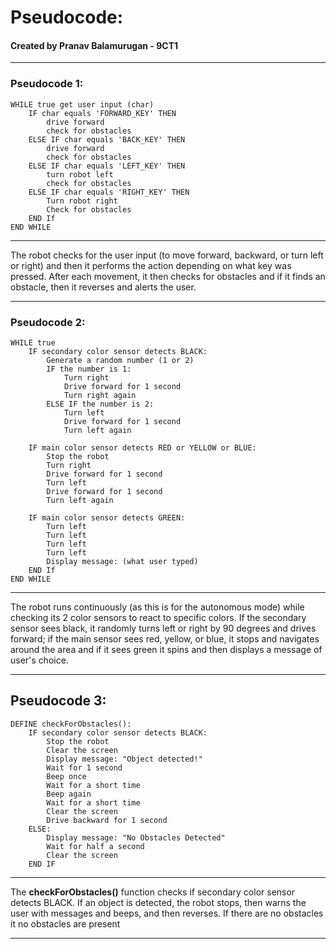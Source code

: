 # Pseudocode:
#### Created by Pranav Balamurugan - 9CT1
***
### Pseudocode 1:
    
    WHILE true get user input (char)
        IF char equals 'FORWARD_KEY' THEN
            drive forward
            check for obstacles
        ELSE IF char equals 'BACK_KEY' THEN
            drive forward
            check for obstacles
        ELSE IF char equals 'LEFT_KEY' THEN
            turn robot left
            check for obstacles
        ELSE IF char equals 'RIGHT_KEY' THEN
            Turn robot right
            Check for obstacles
        END If
    END WHILE


***

The robot checks for the user input (to move forward, backward, or turn left or right) and then it performs the  action depending on what key was pressed. After each movement, it then checks for obstacles and if it finds an obstacle, then it reverses and alerts the user.

***

### Pseudocode 2:
    
    WHILE true
        IF secondary color sensor detects BLACK:
            Generate a random number (1 or 2)
            IF the number is 1:
                Turn right
                Drive forward for 1 second
                Turn right again
            ELSE IF the number is 2:
                Turn left
                Drive forward for 1 second
                Turn left again

        IF main color sensor detects RED or YELLOW or BLUE:
            Stop the robot
            Turn right
            Drive forward for 1 second
            Turn left
            Drive forward for 1 second
            Turn left again

        IF main color sensor detects GREEN:
            Turn left
            Turn left
            Turn left 
            Turn left
            Display message: (what user typed)
        END If
    END WHILE


***

The robot runs continuously (as this is for the autonomous mode) while checking its 2 color sensors to react to specific colors. If the secondary sensor sees black, it randomly turns left or right by 90 degrees and drives forward; if the main sensor sees red, yellow, or blue, it stops and navigates around the area and if it sees green it spins and then displays a message of user's choice.

***

## Pseudocode 3:

    DEFINE checkForObstacles():
        IF secondary color sensor detects BLACK:
            Stop the robot
            Clear the screen
            Display message: "Object detected!"
            Wait for 1 second
            Beep once
            Wait for a short time
            Beep again
            Wait for a short time
            Clear the screen
            Drive backward for 1 second
        ELSE:
            Display message: "No Obstacles Detected"
            Wait for half a second
            Clear the screen
        END IF

***

The **checkForObstacles()** function checks if secondary color sensor detects BLACK. If an object is detected, the robot stops, then warns the user with messages and beeps, and then reverses. If there are no obstacles it no obstacles are present

***